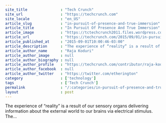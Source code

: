 ```yaml
---
site_title               : "Tech Crunch"
site_url                 : "https://techcrunch.com"
site_locale              : "en_US"
article_slug             : "in-pursuit-of-presence-and-true-immersion"
article_title            : "In Pursuit Of Presence And True Immersion"
article_image            : "https://tctechcrunch2011.files.wordpress.com/2015/07/altspace-vr.png?w=764&h=400&crop=1"
article_url              : "https://techcrunch.com/2015/09/01/in-pursuit-of-presence-and-true-immersion/"
article_published_at     : "2015-09-01T10:00:46-03:00"
article_description      : "The experience of “reality” is a result of our sensory organs delivering information about the external world to our brains via electrical stimulus. The..."
article_author_name      : "Raja Koduri"
article_author_image     : null
article_author_biography : null
article_author_profile   : "https://techcrunch.com/contributor/raja-koduri/"
article_author_facebook  : null
article_author_twitter   : "https://twitter.com/etherington"
category                 : ['technology']
tags                     : ['Tech Crunch']
permalink                : "/:categories/in-pursuit-of-presence-and-true-immersion/"
layout                   : post
---
```


The experience of “reality” is a result of our sensory organs delivering information about the external world to our brains via electrical stimulus. The...
